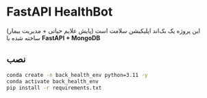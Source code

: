 # FastAPI HealthBot

این پروژه یک بک‌اند اپلیکیشن سلامت است (پایش علایم حیاتی + مدیریت بیمار)  
ساخته شده با **FastAPI + MongoDB**  

## نصب
```bash
conda create -n back_health_env python=3.11 -y
conda activate back_health_env
pip install -r requirements.txt
